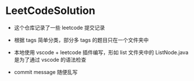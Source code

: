 # LeetCodeSolution

- 这个仓库记录了一些 leetcode 提交记录

- 根据 tags 简单分类，部分多 tags 的题目只在一个文件夹中

- 本地使用 vscode + leetcode 插件编写，形如 list 文件夹中的 ListNode.java 是为了通过 vscode 的语法检查

- commit message 随便乱写
